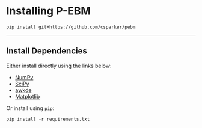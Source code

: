 Installing P-EBM
=================

`pip install git+https://github.com/csparker/pebm`

<hr/>

## Install Dependencies

Either install directly using the links below:
- [NumPy](https://github.com/numpy/numpy)
- [SciPy](https://github.com/scipy/scipy)
- [awkde](https://github.com/noxtoby/awkde)
- [Matplotlib](https://github.com/matplotlib/matplotlib)

Or install using `pip`:
```
pip install -r requirements.txt
```
